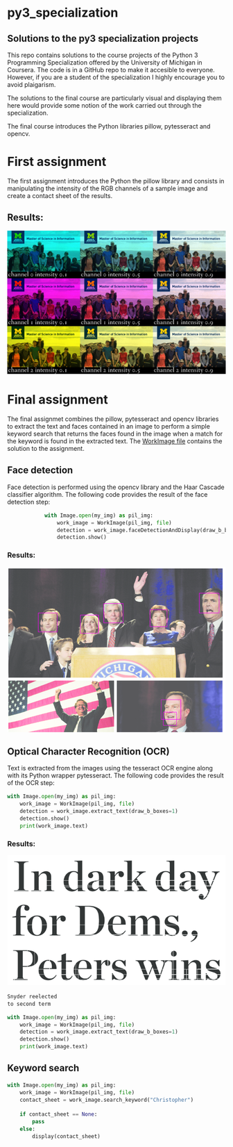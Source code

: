 # py3_specialization

## Solutions to the py3 specialization projects

This repo contains solutions to the course projects of the Python 3 Programming Specialization offered by the University of Michigan in Coursera. The code is in a GitHub repo to make it accesible to everyone. However, if you are a student of the specialization I highly encourage you to avoid plaigarism.

The solutions to the final course are particularly visual and displaying them here would provide some notion of the work carried out through the specialization.

The final course introduces the Python libraries pillow, pytesseract and opencv.

# First assignment

The first assignment introduces the Python the pillow library and consists in manipulating the intensity of the RGB channels of a sample image and create a contact sheet of the results.

## Results:

![assignment_1_resutls](/Course_5_project/assignment_1_result.png)

# Final assignment

The final assignmet combines the pillow, pytesseract and opencv libraries to extract the text and faces contained in an image to perform a simple keyword search that returns the faces found in the image when a match for the keyword is found in the extracted text. The [WorkImage file](/Course_5_project/WorkImage.py) contains the solution to the assignment.

## Face detection

Face detection is performed using the opencv library and the Haar Cascade classifier algorithm. The following code provides the result of the face detection step:

```python  
            with Image.open(my_img) as pil_img:
                work_image = WorkImage(pil_img, file)
                detection = work_image.faceDetectionAndDisplay(draw_b_boxes=1)
                detection.show()
```
### Results:

![assignment_1_resutls](/Course_5_project/face_detection_result.PNG)

## Optical Character Recognition (OCR)

Text is extracted from the images using the tesseract OCR engine along with its Python wrapper pytesseract. The following code provides the result of the OCR step:

```python
with Image.open(my_img) as pil_img:
    work_image = WorkImage(pil_img, file)
    detection = work_image.extract_text(draw_b_boxes=1)
    detection.show()
    print(work_image.text)
```
### Results:
![OCR step result](/Course_5_project/res-ocr-0.PNG)

```python console
Snyder reelected
to second term
```

```python
with Image.open(my_img) as pil_img:
    work_image = WorkImage(pil_img, file)
    detection = work_image.extract_text(draw_b_boxes=1)
    detection.show()
    print(work_image.text)
```

## Keyword search

```python  
with Image.open(my_img) as pil_img:
    work_image = WorkImage(pil_img, file)
    contact_sheet = work_image.search_keyword("Christopher")
    
    if contact_sheet == None:
        pass
    else:
        display(contact_sheet)
```
